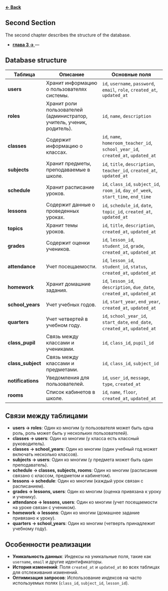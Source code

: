 **[← Back](./README.md)**
## Second Section
The second chapter describes the structure of the database. 

- **[глава 3 -> ](/ApplicationDescription/FirstSection/SecondScreen/README.md)** — 

## Database structure

| **Таблица**         | **Описание**                                                                                   | **Основные поля**                                                                                                                                                          |
|---------------------|-----------------------------------------------------------------------------------------------|-------------------------------------------------------------------------------------------------------------------------------------------------------------------------|
| **users**           | Хранит информацию о пользователях системы.                                                    | `id`, `username`, `password`, `email`, `role`, `created_at`, `updated_at`                                                                                               |
| **roles**           | Хранит роли пользователей (администратор, учитель, ученик, родитель).                         | `id`, `name`, `description`                                                                                                                                              |
| **classes**         | Содержит информацию о классах.                                                                | `id`, `name`, `homeroom_teacher_id`, `school_year_id`, `created_at`, `updated_at`                                                                                        |
| **subjects**        | Хранит предметы, преподаваемые в школе.                                                       | `id`, `title`, `description`, `teacher_id`, `created_at`, `updated_at`                                                                                                   |
| **schedule**        | Хранит расписание уроков.                                                                     | `id`, `class_id`, `subject_id`, `room_id`, `day_of_week`, `start_time`, `end_time`                                                                                       |
| **lessons**         | Содержит данные о проведенных уроках.                                                         | `id`, `schedule_id`, `date`, `topic_id`, `created_at`, `updated_at`                                                                                                      |
| **topics**          | Хранит темы уроков.                                                                           | `id`, `title`, `description`, `created_at`, `updated_at`                                                                                                                 |
| **grades**          | Содержит оценки учеников.                                                                     | `id`, `lesson_id`, `student_id`, `grade`, `created_at`, `updated_at`                                                                                                     |
| **attendance**      | Учет посещаемости.                                                                            | `id`, `lesson_id`, `student_id`, `status`, `created_at`, `updated_at`                                                                                                    |
| **homework**        | Хранит домашние задания.                                                                      | `id`, `lesson_id`, `description`, `due_date`, `created_at`, `updated_at`                                                                                                |
| **school_years**    | Учет учебных годов.                                                                           | `id`, `start_year`, `end_year`, `created_at`, `updated_at`                                                                                                               |
| **quarters**        | Учет четвертей в учебном году.                                                                | `id`, `school_year_id`, `start_date`, `end_date`, `created_at`, `updated_at`                                                                                            |
| **class_pupil**     | Связь между классами и учениками.                                                             | `id`, `class_id`, `pupil_id`                                                                                                                                             |
| **class_subject**   | Связь между классами и предметами.                                                            | `id`, `class_id`, `subject_id`                                                                                                                                           |
| **notifications**   | Уведомления для пользователей.                                                               | `id`, `user_id`, `message`, `type`, `created_at`                                                                                                                         |
| **rooms**           | Список кабинетов в школе.                                                                     | `id`, `name`, `floor`, `created_at`, `updated_at`                                                                                                                        |

## Связи между таблицами

- **users → roles**: Один ко многим (у пользователя может быть одна роль, роль может быть у нескольких пользователей).
- **classes → users**: Один ко многим (у класса есть классный руководитель).
- **classes → school_years**: Один ко многим (один учебный год может включать несколько классов).
- **subjects → users**: Один ко многим (у предмета может быть один преподаватель).
- **schedule → classes, subjects, rooms**: Один ко многим (расписание связано с классом, предметом и кабинетом).
- **lessons → schedule**: Один ко многим (каждый урок связан с расписанием).
- **grades → lessons, users**: Один ко многим (оценка привязана к уроку и ученику).
- **attendance → lessons, users**: Один ко многим (учет посещаемости на уроке связан с учеником).
- **homework → lessons**: Один ко многим (домашнее задание привязано к уроку).
- **quarters → school_years**: Один ко многим (четверть принадлежит учебному году).

## Особенности реализации

- **Уникальность данных**: Индексы на уникальные поля, такие как `username`, `email` и другие идентификаторы.
- **История изменений**: Поля `created_at` и `updated_at` во всех таблицах для отслеживания изменений.
- **Оптимизация запросов**: Использование индексов на часто используемых полях (`class_id`, `subject_id`, `lesson_id`).


